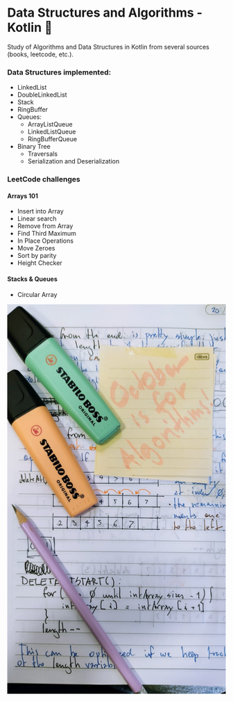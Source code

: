 # Data Structures and Algorithms - Kotlin 🤖

Study of Algorithms and Data Structures in Kotlin from several sources (books, leetcode, etc.).

### Data Structures implemented:
  - LinkedList
  - DoubleLinkedList
  - Stack
  - RingBuffer
  - Queues:
    - ArrayListQueue
    - LinkedListQueue
    - RingBufferQueue
  - Binary Tree
    - Traversals
    - Serialization and Deserialization

### LeetCode challenges
#### Arrays 101
  - Insert into Array
  - Linear search
  - Remove from Array
  - Find Third Maximum
  - In Place Operations
  - Move Zeroes
  - Sort by parity
  - Height Checker

#### Stacks & Queues
  - Circular Array

![October is for algorithms!](algorithm.jpeg)
